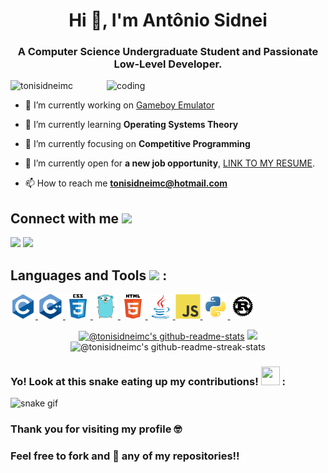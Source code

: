<h1 align="center">Hi 👋, I'm Antônio Sidnei</h1>  
<h3 align="center">A Computer Science Undergraduate Student and Passionate Low-Level Developer.</h3>  

<img align="right" alt="coding" width="350" src="https://camo.githubusercontent.com/c1dcb74cc1c1835b1d716f5051499a2814c683c806b15f04b0eba492863703e9/68747470733a2f2f63646e2e6472696262626c652e636f6d2f75736572732f3733303730332f73637265656e73686f74732f363538313234332f6176656e746f2e676966">
  
<p align="left"> <img src="https://komarev.com/ghpvc/?username=tonisidneimc&label=Profile%20views&color=0e75b6&style=flat" alt="tonisidneimc" /> </p>  
  
- 🔭 I’m currently working on [Gameboy Emulator](https://github.com/BRCode4Fun/Gboy-emu)  
  
- 🌱 I’m currently learning **Operating Systems Theory**

- 🎯 I’m currently focusing on **Competitive Programming**
  
- 🤔 I’m currently open for **a new job opportunity**, <a href="https://drive.google.com/file/d/1bpoGh2eeOOQ0a74ZPHk68ND8eAoqCUy8/view?usp=sharing">LINK TO MY RESUME</a>.
  
- 📫 How to reach me **tonisidneimc@hotmail.com**  
  
<h2 align="left">Connect with me <img src='https://raw.githubusercontent.com/ShahriarShafin/ShahriarShafin/main/Assets/handshake.gif' width="75px"></h2>  

<p align="left">  
<a href="contact.tonisid@gmail.com" target="_blank"><img src="https://img.shields.io/badge/Gmail-D14836?style=for-the-badge&logo=gmail&logoColor=white" target="_blank"></a>
<a href="" target="_blank"><img src="https://img.shields.io/badge/LinkedIn-0077B5?style=for-the-badge&logo=linkedin&logoColor=white" target="_blank"></a>
</p> 
  
<h2 align="left">Languages and Tools <img src = "https://media2.giphy.com/media/QssGEmpkyEOhBCb7e1/giphy.gif?cid=ecf05e47a0n3gi1bfqntqmob8g9aid1oyj2wr3ds3mg700bl&rid=giphy.gif" width = 22px> :</h2>  
<p align="left"> <a href="https://www.cprogramming.com/" target="_blank" rel="noreferrer"> <img src="https://raw.githubusercontent.com/devicons/devicon/master/icons/c/c-original.svg" alt="c" width="40" height="40"/> </a> <a href="https://www.w3schools.com/cpp/" target="_blank" rel="noreferrer"> <img src="https://raw.githubusercontent.com/devicons/devicon/master/icons/cplusplus/cplusplus-original.svg" alt="cplusplus" width="40" height="40"/> </a> <a href="https://www.w3schools.com/css/" target="_blank" rel="noreferrer"> <img src="https://raw.githubusercontent.com/devicons/devicon/master/icons/css3/css3-original-wordmark.svg" alt="css3" width="40" height="40"/> </a> <a href="https://golang.org" target="_blank" rel="noreferrer"> <img src="https://raw.githubusercontent.com/devicons/devicon/master/icons/go/go-original.svg" alt="go" width="40" height="40"/> </a> <a href="https://www.w3.org/html/" target="_blank" rel="noreferrer"> <img src="https://raw.githubusercontent.com/devicons/devicon/master/icons/html5/html5-original-wordmark.svg" alt="html5" width="40" height="40"/> </a> <a href="https://www.java.com" target="_blank" rel="noreferrer"> <img src="https://raw.githubusercontent.com/devicons/devicon/master/icons/java/java-original.svg" alt="java" width="40" height="40"/> </a> <a href="https://developer.mozilla.org/en-US/docs/Web/JavaScript" target="_blank" rel="noreferrer"> <img src="https://raw.githubusercontent.com/devicons/devicon/master/icons/javascript/javascript-original.svg" alt="javascript" width="40" height="40"/> </a> <a href="https://www.python.org" target="_blank" rel="noreferrer"> <img src="https://raw.githubusercontent.com/devicons/devicon/master/icons/python/python-original.svg" alt="python" width="40" height="40"/> </a> <a href="https://www.rust-lang.org" target="_blank" rel="noreferrer"> <img src="https://raw.githubusercontent.com/devicons/devicon/master/icons/rust/rust-plain.svg" alt="rust" width="40" height="40"/> </a> </p>  

<!-- <p align="center">
<a href="https://github.com/tonisidneimc">
  <img height="180em" src="https://github-readme-stats-eight-theta.vercel.app/api?username=tonisidneimc&show_icons=true&theme=dracula&include_all_commits=true&count_private=true"/>
  <img height="180em" src="https://github-readme-stats-eight-theta.vercel.app/api/top-langs/?username=tonisidneimc&layout=compact&langs_count=8&theme=dracula"/>
</a>
</p> -->

<!-- <br/>
<p align="left">
  <a href="https://github.com/tonisidneimc">
  <img width="49.5%" height="180em" src="https://github-readme-stats.vercel.app/api?username=tonisidneimc&show_icons=true&theme=dracula&hide_border=true&include_all_commits=true&count_private=true" />&nbsp;
    <img width="49.5%" height="180em" src="https://github-readme-stats-eight-theta.vercel.app/api/top-langs/?username=tonisidneimc&layout=compact&theme=dracula&hide_border=true" />
  </a>
</p>
<br> -->

<p align="center">
<a href="https://github.com/tonisidneimc?tab=repositories"><img src="https://github-readme-stats.vercel.app/api?username=tonisidneimc&theme=dracula&show_icons=true&count_private=true&hide_border=true"  width="48%" alt="@tonisidneimc's github-readme-stats"/></a>
<img width="40%" src="https://github-readme-stats.vercel.app/api/top-langs/?username=tonisidneimc&layout=compact&theme=dracula&hide_border=true"
<a href="https://github.com/tonisidneimc?tab=stars"><img src="https://github-readme-streak-stats.herokuapp.com?user=tonisidneimc&theme=dracula&hide_border=true&date_format=M%20j%5B%2C%20Y%5D"  width="48%" alt="@tonisidneimc's github-readme-streak-stats"/></a>
</p>

<!-- <p align="center">
<a href="https://github.com/tonisidneimc">
  <img height="180em" src="https://github-readme-stats.vercel.app/api?username=tonisidneimc&show_icons=true&theme=dracula&count_private=true&locale=en&layout=compact"/>
  <img height="180em" src="https://github-readme-stats.vercel.app/api/top-langs/?username=tonisidneimc&layout=compact&theme=dracula"/>
</a>
</p>

<p  align="center"><img src="https://github-readme-streak-stats.herokuapp.com/?user=tonisidneimc&theme=dracula" alt="tonisidneimc" /></p> 
-->

### Yo! Look at this snake eating up my contributions! <img src= "https://c.tenor.com/BczFoyx41WoAAAAj/swallowed-the-mighty-ones.gif" width= "30" height= "30">  :

![snake gif](https://github.com/tonisidneimc/tonisidneimc/blob/output/github-contribution-grid-snake.svg)

### Thank you for visiting my profile 🤓
### Feel free to fork and 🌟 any of my repositories!!
